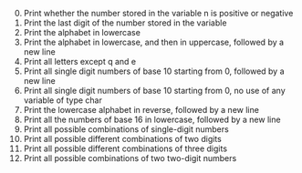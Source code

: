 0. Print whether the number stored in the variable n is positive or negative
1. Print the last digit of the number stored in the variable
2. Print the alphabet in lowercase
3. Print the alphabet in lowercase, and then in uppercase, followed by a new line
4. Print all letters except q and e
5. Print all single digit numbers of base 10 starting from 0, followed by a new line
6. Print all single digit numbers of base 10 starting from 0, no use of any variable of type char
7. Print the lowercase alphabet in reverse, followed by a new line
8. Print all the numbers of base 16 in lowercase, followed by a new line
9. Print all possible combinations of single-digit numbers
10. Print all possible different combinations of two digits
11. Print all possible different combinations of three digits
12. Print all possible combinations of two two-digit numbers

